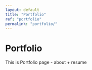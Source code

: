 ```yaml
---
layout: default
title: "Portfolio"
ref: "portfolio"
permalink: "portfolio/"
---
```

# Portfolio  

This is Portfolio page - about + resume